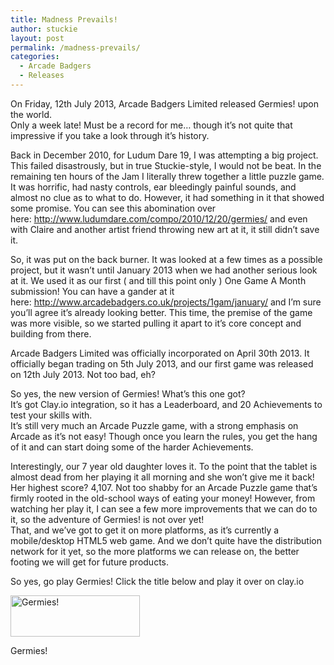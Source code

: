 ```yaml
---
title: Madness Prevails!
author: stuckie
layout: post
permalink: /madness-prevails/
categories:
  - Arcade Badgers
  - Releases
---
```

On Friday, 12th July 2013, Arcade Badgers Limited released Germies! upon the world.  
Only a week late! Must be a record for me&#8230; though it&#8217;s not quite that impressive if you take a look through it&#8217;s history.

Back in December 2010, for Ludum Dare 19, I was attempting a big project.  
This failed disastrously, but in true Stuckie-style, I would not be beat. In the remaining ten hours of the Jam I literally threw together a little puzzle game. It was horrific, had nasty controls, ear bleedingly painful sounds, and almost no clue as to what to do. However, it had something in it that showed some promise. You can see this abomination over here: <a title="http://www.ludumdare.com/compo/2010/12/20/germies/" href="http://www.ludumdare.com/compo/2010/12/20/germies/" target="_blank">http://www.ludumdare.com/compo/2010/12/20/germies/</a> and even with Claire and another artist friend throwing new art at it, it still didn&#8217;t save it.

So, it was put on the back burner. It was looked at a few times as a possible project, but it wasn&#8217;t until January 2013 when we had another serious look at it. We used it as our first ( and till this point only ) One Game A Month submission! You can have a gander at it here: <a title="http://www.arcadebadgers.co.uk/projects/1gam/january/" href="http://www.arcadebadgers.co.uk/projects/1gam/january/" target="_blank">http://www.arcadebadgers.co.uk/projects/1gam/january/</a> and I&#8217;m sure you&#8217;ll agree it&#8217;s already looking better. This time, the premise of the game was more visible, so we started pulling it apart to it&#8217;s core concept and building from there.

Arcade Badgers Limited was officially incorporated on April 30th 2013. It officially began trading on 5th July 2013, and our first game was released on 12th July 2013. Not too bad, eh?

So yes, the new version of Germies! What&#8217;s this one got?  
It&#8217;s got Clay.io integration, so it has a Leaderboard, and 20 Achievements to test your skills with.  
It&#8217;s still very much an Arcade Puzzle game, with a strong emphasis on Arcade as it&#8217;s not easy! Though once you learn the rules, you get the hang of it and can start doing some of the harder Achievements.

Interestingly, our 7 year old daughter loves it. To the point that the tablet is almost dead from her playing it all morning and she won&#8217;t give me it back! Her highest score? 4,107. Not too shabby for an Arcade Puzzle game that&#8217;s firmly rooted in the old-school ways of eating your money! However, from watching her play it, I can see a few more improvements that we can do to it, so the adventure of Germies! is not over yet!  
That, and we&#8217;ve got to get it on more platforms, as it&#8217;s currently a mobile/desktop HTML5 web game. And we don&#8217;t quite have the distribution network for it yet, so the more platforms we can release on, the better footing we will get for future products.

So yes, go play Germies! Click the title below and play it over on clay.io

<div id="attachment_585" style="width: 217px" class="wp-caption aligncenter">
  <a href="http://germies.clay.io"><img class="size-full wp-image-585" alt="Germies!" src="http://stuckiegamez.co.uk/wp-content/uploads/2013/07/germies-letters.png" width="207" height="66" /></a>
  
  <p class="wp-caption-text">
    Germies!
  </p>
</div>
